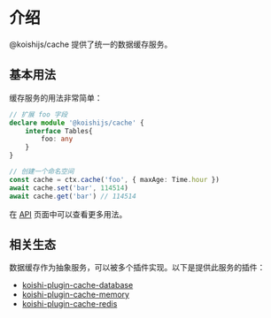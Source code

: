 # 介绍

@koishijs/cache 提供了统一的数据缓存服务。

## 基本用法

缓存服务的用法非常简单：

```ts
// 扩展 foo 字段
declare module '@koishijs/cache' {
    interface Tables{
        foo: any
    }
}

// 创建一个命名空间
const cache = ctx.cache('foo', { maxAge: Time.hour })
await cache.set('bar', 114514)
await cache.get('bar') // 114514
```

在 [API](./api.md) 页面中可以查看更多用法。

## 相关生态

数据缓存作为抽象服务，可以被多个插件实现。以下是提供此服务的插件：

- [koishi-plugin-cache-database](./plugins/database.md)
- [koishi-plugin-cache-memory](./plugins/memory.md)
- [koishi-plugin-cache-redis](./plugins/redis.md)
